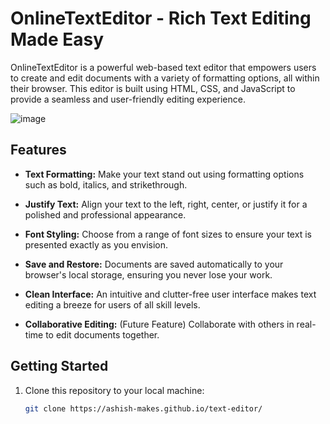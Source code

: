 # OnlineTextEditor - Rich Text Editing Made Easy

OnlineTextEditor is a powerful web-based text editor that empowers users to create and edit documents with a variety of formatting options, all within their browser. This editor is built using HTML, CSS, and JavaScript to provide a seamless and user-friendly editing experience.

![image](https://github.com/ashish-makes/text-editor/assets/106135144/c07f60d2-2f6c-4a58-999a-a627334b6e3b)

## Features

- **Text Formatting:** Make your text stand out using formatting options such as bold, italics, and strikethrough.

- **Justify Text:** Align your text to the left, right, center, or justify it for a polished and professional appearance.

- **Font Styling:** Choose from a range of font sizes to ensure your text is presented exactly as you envision.

- **Save and Restore:** Documents are saved automatically to your browser's local storage, ensuring you never lose your work.

- **Clean Interface:** An intuitive and clutter-free user interface makes text editing a breeze for users of all skill levels.

- **Collaborative Editing:** (Future Feature) Collaborate with others in real-time to edit documents together.

## Getting Started

1. Clone this repository to your local machine:
   ```bash
   git clone https://ashish-makes.github.io/text-editor/
